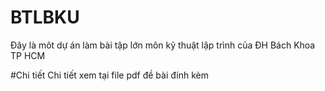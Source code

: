 # BTLBKU
Đây là môt dự án làm bài tập lớn môn kỹ thuật lập trình của ĐH Bách Khoa TP HCM

#Chi tiết
Chi tiết xem tại file pdf đề bài đính kèm

